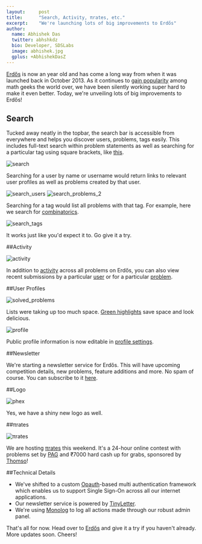 ```yaml
---
layout:     post
title:      "Search, Activity, πrates, etc."
excerpt:    "We're launching lots of big improvements to Erdős"
author:
  name: Abhishek Das
  twitter: abhshkdz
  bio: Developer, SDSLabs
  image: abhishek.jpg
  gplus: +AbhishekDasZ
---
```


[Erdős][erdos] is now an year old and has come a long way from when it was launched back in October 2013. As it continues to [gain popularity](https://news.ycombinator.com/item?id=8313702) among math geeks the world over, we have been silently working super hard to make it even better. Today, we're unveiling lots of big improvements to Erdős!

## Search

Tucked away neatly in the topbar, the search bar is accessible from everywhere and helps you discover users, problems, tags easily. This includes full-text search within problem statements as well as searching for a particular tag using square brackets, like [this](http://erdos.sdslabs.co/search?q=%5Bnumber%20theory%5D).

![search](/images/posts/erdos-updates/search.png)

Searching for a user by name or username would return links to relevant user profiles as well as problems created by that user.

![search_users](/images/posts/erdos-updates/search_users.png)
![search_problems_2](/images/posts/erdos-updates/search_problems_2.png)

Searching for a tag would list all problems with that tag. For example, here we search for [combinatorics](http://erdos.sdslabs.co/search?q=combinatorics).

![search_tags](/images/posts/erdos-updates/search_tags.png)

It works just like you'd expect it to. Go give it a try.

##Activity

![activity](/images/posts/erdos-updates/activity.png)

In addition to [activity](http://erdos.sdslabs.co/activity) across all problems on Erdős, you can also view recent submissions by a particular [user](http://erdos.sdslabs.co/activity/users/Min) or for a particular [problem](http://erdos.sdslabs.co/activity/problems/2).

##User Profiles

![solved_problems](/images/posts/erdos-updates/solved_problems.png)

Lists were taking up too much space. [Green highlights](http://erdos.sdslabs.co/users/Nihal) save space and look delicious.

![profile](/images/posts/erdos-updates/profile.png)

Public profile information is now editable in [profile settings](http://erdos.sdslabs.co/settings/profile).

##Newsletter

We're starting a newsletter service for Erdős. This will have upcoming competition details, new problems, feature additions and more. No spam of course. You can subscribe to it [here](http://tinyletter.com/erdos).

##Logo

![phex](/images/posts/erdos-updates/phex.png)

Yes, we have a shiny new logo as well.

##πrates

![πrates](/images/posts/erdos-updates/pi-rates-cover.png)

We are hosting [πrates](http://erdos.sdslabs.co/competitions/pi-rates) this weekend. It's a 24-hour online contest with problems set by [PAG](http://pag.sdslabs.co) and ₹7000 hard cash up for grabs, sponsored by [Thomso](http://thomso.in)!

##Technical Details

- We've shifted to a custom [Opauth](http://opauth.org/)-based multi authentication framework which enables us to support Single Sign-On across all our internet applications.
- Our newsletter service is powered by [TinyLetter](http://tinyletter.com/).
- We're using [Monolog](https://github.com/Seldaek/monolog) to log all actions made through our robust admin panel.

That's all for now. Head over to [Erdős][erdos] and give it a try if you haven't already. More updates soon. Cheers!

[erdos]: http://erdos.sdslabs.co